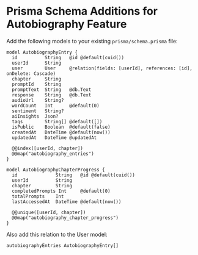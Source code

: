 # Prisma Schema Additions for Autobiography Feature

Add the following models to your existing `prisma/schema.prisma` file:

```prisma
model AutobiographyEntry {
  id          String   @id @default(cuid())
  userId      String
  user        User     @relation(fields: [userId], references: [id], onDelete: Cascade)
  chapter     String
  promptId    String
  promptText  String   @db.Text
  response    String   @db.Text
  audioUrl    String?
  wordCount   Int      @default(0)
  sentiment   String?
  aiInsights  Json?
  tags        String[] @default([])
  isPublic    Boolean  @default(false)
  createdAt   DateTime @default(now())
  updatedAt   DateTime @updatedAt

  @@index([userId, chapter])
  @@map("autobiography_entries")
}

model AutobiographyChapterProgress {
  id              String   @id @default(cuid())
  userId          String
  chapter         String
  completedPrompts Int     @default(0)
  totalPrompts    Int
  lastAccessedAt  DateTime @default(now())

  @@unique([userId, chapter])
  @@map("autobiography_chapter_progress")
}
```

Also add this relation to the User model:
```prisma
autobiographyEntries AutobiographyEntry[]
```
